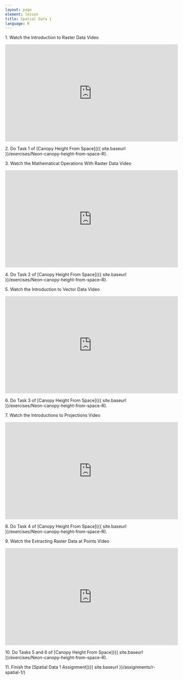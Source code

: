 ```yaml
---
layout: page
element: lesson
title: Spatial Data 1
language: R
---
```


1\. Watch the Introduction to Raster Data Video

<iframe width="560" height="315" src="https://www.youtube.com/embed/FDB4RthbuBE" frameborder="0" allow="accelerometer; autoplay; clipboard-write; encrypted-media; gyroscope; picture-in-picture" allowfullscreen></iframe>

2\. Do Task 1 of [Canopy Height From Space]({{ site.baseurl }}/exercises/Neon-canopy-height-from-space-R).

3\. Watch the Mathematical Operations With Raster Data Video

<iframe width="560" height="315" src="https://www.youtube.com/embed/l1sYh6eRozg" frameborder="0" allow="accelerometer; autoplay; clipboard-write; encrypted-media; gyroscope; picture-in-picture" allowfullscreen></iframe>

4\. Do Task 2 of [Canopy Height From Space]({{ site.baseurl }}/exercises/Neon-canopy-height-from-space-R).

5\. Watch the Introduction to Vector Data Video

<iframe width="560" height="315" src="https://www.youtube.com/embed/Cl-fyajKnmI" frameborder="0" allow="accelerometer; autoplay; clipboard-write; encrypted-media; gyroscope; picture-in-picture" allowfullscreen></iframe>

6\. Do Task 3 of [Canopy Height From Space]({{ site.baseurl }}/exercises/Neon-canopy-height-from-space-R).

7\. Watch the Introductions to Projections Video

<iframe width="560" height="315" src="https://www.youtube.com/embed/42prUS2SNGo" frameborder="0" allow="accelerometer; autoplay; clipboard-write; encrypted-media; gyroscope; picture-in-picture" allowfullscreen></iframe>

8\. Do Task 4 of [Canopy Height From Space]({{ site.baseurl }}/exercises/Neon-canopy-height-from-space-R).

9\. Watch the Extracting Raster Data at Points Video

<iframe width="560" height="315" src="https://www.youtube.com/embed/i_Q6jEt_jNs" frameborder="0" allow="accelerometer; autoplay; clipboard-write; encrypted-media; gyroscope; picture-in-picture" allowfullscreen></iframe>

10\. Do Tasks 5 and 6 of [Canopy Height From Space]({{ site.baseurl }}/exercises/Neon-canopy-height-from-space-R).

11\. Finish the [Spatial Data 1 Assignment]({{ site.baseurl }}/assignments/r-spatial-1/)